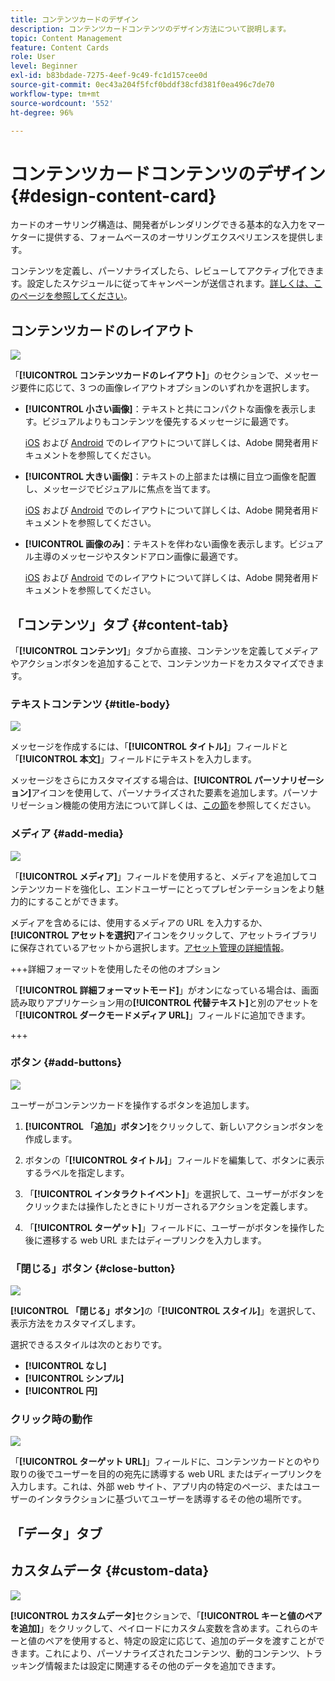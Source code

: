 ```yaml
---
title: コンテンツカードのデザイン
description: コンテンツカードコンテンツのデザイン方法について説明します。
topic: Content Management
feature: Content Cards
role: User
level: Beginner
exl-id: b83bdade-7275-4eef-9c49-fc1d157cee0d
source-git-commit: 0ec43a204f5fcf0bddf38cfd381f0ea496c7de70
workflow-type: tm+mt
source-wordcount: '552'
ht-degree: 96%

---
```


# コンテンツカードコンテンツのデザイン {#design-content-card}

カードのオーサリング構造は、開発者がレンダリングできる基本的な入力をマーケターに提供する、フォームベースのオーサリングエクスペリエンスを提供します。

コンテンツを定義し、パーソナライズしたら、レビューしてアクティブ化できます。設定したスケジュールに従ってキャンペーンが送信されます。[詳しくは、このページを参照してください](../campaigns/review-activate-campaign.md)。

## コンテンツカードのレイアウト

![](assets/content-card-image.png)

「**[!UICONTROL コンテンツカードのレイアウト]**」のセクションで、メッセージ要件に応じて、3 つの画像レイアウトオプションのいずれかを選択します。

* **[!UICONTROL 小さい画像]**：テキストと共にコンパクトな画像を表示します。ビジュアルよりもコンテンツを優先するメッセージに最適です。

  [iOS &#x200B;](https://developer.adobe.com/client-sdks/edge/adobe-journey-optimizer/content-card-ui/iOS/templates/smallimage-template/) および [Android](https://developer.adobe.com/client-sdks/edge/adobe-journey-optimizer/content-card-ui/Android/public-classes/state/smallimagecarduistate/) でのレイアウトについて詳しくは、Adobe 開発者用ドキュメントを参照してください。

* **[!UICONTROL 大きい画像]**：テキストの上部または横に目立つ画像を配置し、メッセージでビジュアルに焦点を当てます。

  [iOS](https://developer.adobe.com/client-sdks/edge/adobe-journey-optimizer/content-card-ui/iOS/templates/largeimage-template/) および [Android](https://developer.adobe.com/client-sdks/edge/adobe-journey-optimizer/content-card-ui/Android/public-classes/state/largeimagecarduistate/) でのレイアウトについて詳しくは、Adobe 開発者用ドキュメントを参照してください。

* **[!UICONTROL 画像のみ]**：テキストを伴わない画像を表示します。ビジュアル主導のメッセージやスタンドアロン画像に最適です。

  [iOS](https://developer.adobe.com/client-sdks/edge/adobe-journey-optimizer/content-card-ui/iOS/templates/imageonly-template/) および [Android](https://developer.adobe.com/client-sdks/edge/adobe-journey-optimizer/content-card-ui/Android/public-classes/state/imageonlycarduistate/) でのレイアウトについて詳しくは、Adobe 開発者用ドキュメントを参照してください。

## 「コンテンツ」タブ {#content-tab}

「**[!UICONTROL コンテンツ]**」タブから直接、コンテンツを定義してメディアやアクションボタンを追加することで、コンテンツカードをカスタマイズできます。

### テキストコンテンツ {#title-body}

![](assets/content-card-design-2.png)

メッセージを作成するには、「**[!UICONTROL タイトル]**」フィールドと「**[!UICONTROL 本文]**」フィールドにテキストを入力します。

メッセージをさらにカスタマイズする場合は、**[!UICONTROL パーソナリゼーション]**&#x200B;アイコンを使用して、パーソナライズされた要素を追加します。パーソナリゼーション機能の使用方法について詳しくは、[この節](../personalization/personalize.md)を参照してください。

### メディア {#add-media}

![](assets/content-card-design-3.png)

「**[!UICONTROL メディア]**」フィールドを使用すると、メディアを追加してコンテンツカードを強化し、エンドユーザーにとってプレゼンテーションをより魅力的にすることができます。

メディアを含めるには、使用するメディアの URL を入力するか、**[!UICONTROL アセットを選択]**&#x200B;アイコンをクリックして、アセットライブラリに保存されているアセットから選択します。[アセット管理の詳細情報](../integrations/assets.md)。

+++詳細フォーマットを使用したその他のオプション

「**[!UICONTROL 詳細フォーマットモード]**」がオンになっている場合は、画面読み取りアプリケーション用の&#x200B;**[!UICONTROL 代替テキスト]**&#x200B;と別のアセットを「**[!UICONTROL ダークモードメディア URL]**」フィールドに追加できます。

+++

### ボタン {#add-buttons}

![](assets/content-card-design-4.png)

ユーザーがコンテンツカードを操作するボタンを追加します。

1. **[!UICONTROL 「追加」ボタン]**&#x200B;をクリックして、新しいアクションボタンを作成します。

1. ボタンの「**[!UICONTROL タイトル]**」フィールドを編集して、ボタンに表示するラベルを指定します。

1. 「**[!UICONTROL インタラクトイベント]**」を選択して、ユーザーがボタンをクリックまたは操作したときにトリガーされるアクションを定義します。

1. 「**[!UICONTROL ターゲット]**」フィールドに、ユーザーがボタンを操作した後に遷移する web URL またはディープリンクを入力します。

<!--
+++More options with advanced formatting

If the **[!UICONTROL Advanced formatting mode]** is switched on, you can choose for your **[!UICONTROL Buttons]**:

* the **[!UICONTROL Font]**
* the **[!UICONTROL Pt size]**
* the **[!UICONTROL Font Color]**
* the **[!UICONTROL Alignment]**

+++
-->

### 「閉じる」ボタン {#close-button}

![](assets/content-card-design-1.png)

**[!UICONTROL 「閉じる」ボタン]**&#x200B;の「**[!UICONTROL スタイル]**」を選択して、表示方法をカスタマイズします。

選択できるスタイルは次のとおりです。

* **[!UICONTROL なし]**
* **[!UICONTROL シンプル]**
* **[!UICONTROL 円]**



<!--
+++More options with advanced formatting

If the **[!UICONTROL Advanced formatting mode]** is switched on, you can choose for your **[!UICONTROL Header]** and **[!UICONTROL Body]**:

* the **[!UICONTROL Font]**
* the **[!UICONTROL Pt size]**
* the **[!UICONTROL Font Color]**
* the **[!UICONTROL Alignment]**
+++
-->



### クリック時の動作

![](assets/content-card-design-5.png)

「**[!UICONTROL ターゲット URL]**」フィールドに、コンテンツカードとのやり取りの後でユーザーを目的の宛先に誘導する web URL またはディープリンクを入力します。これは、外部 web サイト、アプリ内の特定のページ、またはユーザーのインタラクションに基づいてユーザーを誘導するその他の場所です。

## 「データ」タブ

## カスタムデータ {#custom-data}

![](assets/content-card-design-6.png)

**[!UICONTROL カスタムデータ]**&#x200B;セクションで、「**[!UICONTROL キーと値のペアを追加]**」をクリックして、ペイロードにカスタム変数を含めます。これらのキーと値のペアを使用すると、特定の設定に応じて、追加のデータを渡すことができます。これにより、パーソナライズされたコンテンツ、動的コンテンツ、トラッキング情報または設定に関連するその他のデータを追加できます。
